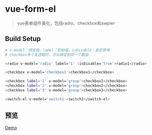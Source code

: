 # vue-form-el

> vue表单组件美化，包括radio、checkbox和swpier

## Build Setup

``` bash
# v-model：绑定值，label：初始值，isDisable：是否禁用
# checkbox多个复选框时，可以绑定到同一个数组

<radio v-model='radio' label='1' :isDisable='true'>radio1</radio>

<checkbox v-model='checkbox1'>checkbox1</checkbox>

<checkbox label='1' v-model='group'>checkbox1</checkbox>
<checkbox label='2' v-model='group'>checkbox2</checkbox>
<checkbox label='3' v-model='group'>checkbox3</checkbox>

<switch-el v-model='switch1'>switch1</switch-el>
```

## 预览

<a href="https://zhazhjie.github.io/vue-components-demo/?id=el">Demo</a>
